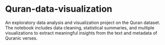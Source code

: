 # Quran-data-visualization
An exploratory data analysis and visualization project on the Quran dataset. The notebook includes data cleaning, statistical summaries, and multiple visualizations to extract meaningful insights from the text and metadata of Quranic verses.
